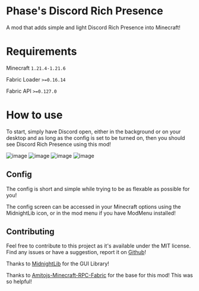 # Phase's Discord Rich Presence

A mod that adds simple and light Discord Rich Presence into Minecraft!

# Requirements
Minecraft `1.21.4-1.21.6`

Fabric Loader `>=0.16.14`

Fabric API `>=0.127.0`

# How to use

To start, simply have Discord open, either in the background or on your desktop and as long as the config is set to be turned on, then you should see Discord Rich Presence using this mod!

![image](https://github.com/user-attachments/assets/7a523c07-8694-4a4b-aa8a-dae14bb1f236)
![image](https://github.com/user-attachments/assets/e0a30830-801a-4f32-bb28-59df22ae1c8a)
![image](https://github.com/user-attachments/assets/181fcc02-9b38-4164-b043-56157c2f792c)
![image](https://github.com/user-attachments/assets/20e27011-6caa-48e1-9b5d-8117b4d185bc)


## Config
The config is short and simple while trying to be as flexable as possible for you!

The config screen can be accessed in your Minecraft options using the MidnightLib icon, or in the mod menu if you have ModMenu installed!

## Contributing

Feel free to contribute to this project as it's available under the MIT license. Find any issues or have a suggestion, report it on [Github](https://github.com/ThePhaseCat/phases-discord-rich-presence)!

Thanks to [MidnightLib](https://github.com/TeamMidnightDust/MidnightLib) for the GUI Library!

Thanks to [Amitojs-Minecraft-RPC-Fabric](https://github.com/amitojsingh366/Amitojs-Minecraft-RPC-Fabric/tree/main) for the base for this mod! This was so helpful!
